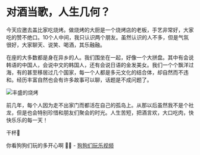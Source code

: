 # 对酒当歌，人生几何？


今天应邀去盖比家吃烧烤。做烧烤的大厨是一个烧烤店的老板，手艺非常好，大家吃的赞不绝口。10个人中间，我只认识两个朋友。虽然认识的人不多，但是气氛很好，大家聊天、说笑、喝酒，其乐融融。

在座的大多数都是身在异乡的人。我们围坐在一起，好像一个大拼盘。其中有会说韩语的中国人，会说中文的韩国人，还有会说日语的金发美女。我们一个个飘洋过海，有的甚至移居过几个国家，每一个人都是多元文化的结合体，却自然而不违和。经历丰富自然也会有许多故事可以聊，话题是不成问题了。

![丰盛的烧烤](https://substackcdn.com/image/fetch/w_1456,c_limit,f_webp,q_auto:good,fl_progressive:steep/https%3A%2F%2Fsubstack-post-media.s3.amazonaws.com%2Fpublic%2Fimages%2Feee7a7ff-eadc-4eb8-baa4-5c84a6295c13_3518x5046.jpeg)

前几年，每个人因为走不出家门而都活在自己的孤岛上。从那以后虽然我不是个社龙，但是也会特别珍惜和朋友们聚会的时光。人生苦短，把酒言欢，大口吃肉，快快乐乐的每一天！

干杯🍻

你看狗狗们玩的多开心啊 🥳💕 - [狗狗们玩乐视频](https://huatuostudio.substack.com/p/6b0)
